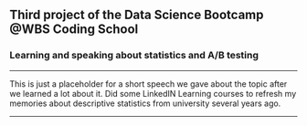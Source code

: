 ## Third project of the Data Science Bootcamp @WBS Coding School
### Learning and speaking about statistics and A/B testing

---

This is just  a placeholder for a short speech we gave about the topic after we learned a lot about it. 
Did some LinkedIN Learning courses to refresh my memories about descriptive statistics from university several years ago.

---
